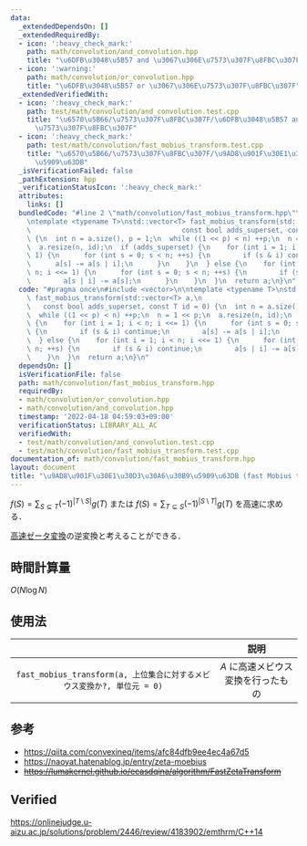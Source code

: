 ```yaml
---
data:
  _extendedDependsOn: []
  _extendedRequiredBy:
  - icon: ':heavy_check_mark:'
    path: math/convolution/and_convolution.hpp
    title: "\u6DFB\u3048\u5B57 and \u3067\u306E\u7573\u307F\u8FBC\u307F"
  - icon: ':warning:'
    path: math/convolution/or_convolution.hpp
    title: "\u6DFB\u3048\u5B57 or \u3067\u306E\u7573\u307F\u8FBC\u307F"
  _extendedVerifiedWith:
  - icon: ':heavy_check_mark:'
    path: test/math/convolution/and_convolution.test.cpp
    title: "\u6570\u5B66/\u7573\u307F\u8FBC\u307F/\u6DFB\u3048\u5B57 and \u3067\u306E\
      \u7573\u307F\u8FBC\u307F"
  - icon: ':heavy_check_mark:'
    path: test/math/convolution/fast_mobius_transform.test.cpp
    title: "\u6570\u5B66/\u7573\u307F\u8FBC\u307F/\u9AD8\u901F\u30E1\u30D3\u30A6\u30B9\
      \u5909\u63DB"
  _isVerificationFailed: false
  _pathExtension: hpp
  _verificationStatusIcon: ':heavy_check_mark:'
  attributes:
    links: []
  bundledCode: "#line 2 \"math/convolution/fast_mobius_transform.hpp\"\n#include <vector>\n\
    \ntemplate <typename T>\nstd::vector<T> fast_mobius_transform(std::vector<T> a,\n\
    \                                     const bool adds_superset, const T id = 0)\
    \ {\n  int n = a.size(), p = 1;\n  while ((1 << p) < n) ++p;\n  n = 1 << p;\n\
    \  a.resize(n, id);\n  if (adds_superset) {\n    for (int i = 1; i < n; i <<=\
    \ 1) {\n      for (int s = 0; s < n; ++s) {\n        if (s & i) continue;\n  \
    \      a[s] -= a[s | i];\n      }\n    }\n  } else {\n    for (int i = 1; i <\
    \ n; i <<= 1) {\n      for (int s = 0; s < n; ++s) {\n        if (s & i) continue;\n\
    \        a[s | i] -= a[s];\n      }\n    }\n  }\n  return a;\n}\n"
  code: "#pragma once\n#include <vector>\n\ntemplate <typename T>\nstd::vector<T>\
    \ fast_mobius_transform(std::vector<T> a,\n                                  \
    \   const bool adds_superset, const T id = 0) {\n  int n = a.size(), p = 1;\n\
    \  while ((1 << p) < n) ++p;\n  n = 1 << p;\n  a.resize(n, id);\n  if (adds_superset)\
    \ {\n    for (int i = 1; i < n; i <<= 1) {\n      for (int s = 0; s < n; ++s)\
    \ {\n        if (s & i) continue;\n        a[s] -= a[s | i];\n      }\n    }\n\
    \  } else {\n    for (int i = 1; i < n; i <<= 1) {\n      for (int s = 0; s <\
    \ n; ++s) {\n        if (s & i) continue;\n        a[s | i] -= a[s];\n      }\n\
    \    }\n  }\n  return a;\n}\n"
  dependsOn: []
  isVerificationFile: false
  path: math/convolution/fast_mobius_transform.hpp
  requiredBy:
  - math/convolution/or_convolution.hpp
  - math/convolution/and_convolution.hpp
  timestamp: '2022-04-18 04:59:03+09:00'
  verificationStatus: LIBRARY_ALL_AC
  verifiedWith:
  - test/math/convolution/and_convolution.test.cpp
  - test/math/convolution/fast_mobius_transform.test.cpp
documentation_of: math/convolution/fast_mobius_transform.hpp
layout: document
title: "\u9AD8\u901F\u30E1\u30D3\u30A6\u30B9\u5909\u63DB (fast Mobius transform)"
---
```


$f(S) = \sum_{S \subseteq T} (-1)^{\lvert T \setminus S \rvert} g(T)$ または $f(S) = \sum_{T \subseteq S} (-1)^{\lvert S \setminus T \rvert} g(T)$ を高速に求める．

[高速ゼータ変換](fast_zeta_transform.md)の逆変換と考えることができる．


## 時間計算量

$O(N\log{N})$


## 使用法

||説明|
|:--:|:--:|
|`fast_mobius_transform(a, 上位集合に対するメビウス変換か?, 単位元 = 0)`|$A$ に高速メビウス変換を行ったもの|


## 参考

- https://qiita.com/convexineq/items/afc84dfb9ee4ec4a67d5
- https://naoyat.hatenablog.jp/entry/zeta-moebius
- ~~https://lumakernel.github.io/ecasdqina/algorithm/FastZetaTransform~~


## Verified

https://onlinejudge.u-aizu.ac.jp/solutions/problem/2446/review/4183902/emthrm/C++14
